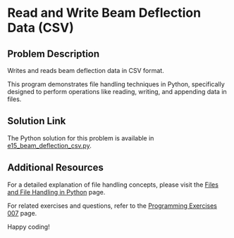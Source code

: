 # Read and Write Beam Deflection Data (CSV)

## Problem Description
Writes and reads beam deflection data in CSV format.

This program demonstrates file handling techniques in Python, specifically designed to perform operations like reading, writing, and appending data in files.

## Solution Link
The Python solution for this problem is available in [e15_beam_deflection_csv.py](./e15_beam_deflection_csv.py).

## Additional Resources
For a detailed explanation of file handling concepts, please visit the [Files and File Handling in Python](https://jsp.shiksha/index.php/portfolio/bcse101e-computer-programming-python/files-and-file-handling-python) page.

For related exercises and questions, refer to the [Programming Exercises 007](https://jsp.shiksha/index.php/portfolio/bcse101e-computer-programming-python/files-and-file-handling-python/programming-exercises-007) page.

Happy coding!
